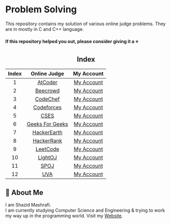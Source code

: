 # Problem Solving

This repository contains my solution of various online judge problems. They are in  mostly in C and C++ language.

#### If this repository helped you out, please consider giving it a :star:
<div align="center">

## Index 

|  Index  |  Online Judge  |  My Account  |
| :-----: | :------------: | :----------: |
| 1 | [AtCoder](https://github.com/ShazidMashrafi/Problem-Solving/tree/master/Online%20Judges/AtCoder) | [My Account](https://atcoder.jp/users/shazidmashrafi)
| 2 | [Beecrowd](https://github.com/ShazidMashrafi/Problem-Solving/tree/master/Online%20Judges/Beecrowd) | [My Account](https://judge.beecrowd.com/en/profile/790252)
| 3 | [CodeChef](https://github.com/ShazidMashrafi/Problem-Solving/tree/master/Online%20Judges/CodeChef) | [My Account](https://www.codechef.com/users/shazidmashrafi)
| 4 | [Codeforces](https://github.com/ShazidMashrafi/Problem-Solving/tree/master/Online%20Judges/Codeforces) | [My Account](https://codeforces.com/profile/ShazidMashrafi)
| 5 | [CSES](https://github.com/ShazidMashrafi/Problem-Solving/tree/master/Online%20Judges/CSES) | [My Account](https://cses.fi/user/238576)
| 6 | [Geeks For Geeks](https://github.com/ShazidMashrafi/Problem-Solving/tree/master/Online%20Judges/Geeks%20for%20Geeks) | [My Account](https://www.geeksforgeeks.org/user/shazidmashrafi/)
| 7 | [HackerEarth](https://github.com/ShazidMashrafi/Problem-Solving/tree/master/Online%20Judges/HackerEarth) | [My Account](https://www.hackerearth.com/@shazidmashrafi/)
| 8 | [HackerRank](https://github.com/ShazidMashrafi/Problem-Solving/tree/master/Online%20Judges/HackerRank) | [My Account](https://www.hackerrank.com/profile/shazidmashrafi)
| 9 | [LeetCode](https://github.com/ShazidMashrafi/Problem-Solving/tree/master/Online%20Judges/LeetCode) | [My Account](https://leetcode.com/u/shazidmashrafi/)
| 10 | [LightOJ](https://github.com/ShazidMashrafi/Problem-Solving/tree/master/Online%20Judges/LightOJ) | [My Account](https://lightoj.com/user/shazidmashrafi)
| 11 | [SPOJ](https://github.com/ShazidMashrafi/Problem-Solving/tree/master/Online%20Judges/SPOJ) | [My Account](https://www.spoj.com/users/shazidmashrafi)
| 12 | [UVA](https://github.com/ShazidMashrafi/Problem-Solving/tree/master/Online%20Judges/UVA) | [My Account](#)


</div>

## 🚀 About Me

I am Shazid Mashrafi.  
I am currently studying Computer Science and Engineering & trying to work my way up in the programming world.
Visit my [Website](https://shazidmashrafi.com).